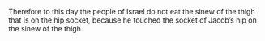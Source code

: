 Therefore to this day the people of Israel do not eat the sinew of the thigh that is on the hip socket, because he touched the socket of Jacob’s hip on the sinew of the thigh.
